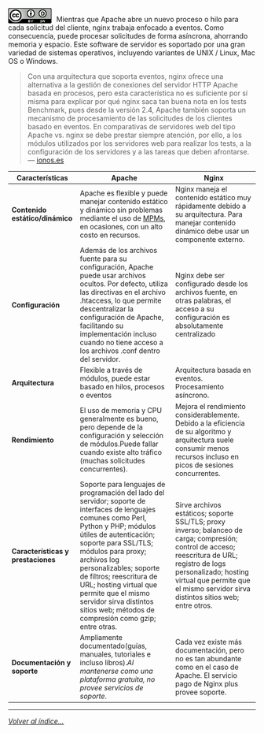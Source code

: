 <img src="../imagenes/MI-LICENCIA88x31.png" style="float: left; margin-right: 10px;" />


Mientras que Apache abre un nuevo proceso o hilo para cada solicitud del cliente, nginx trabaja enfocado a eventos. Como consecuencia, puede procesar solicitudes de forma asíncrona, ahorrando memoria y espacio. Este software de servidor es soportado por una gran variedad de sistemas operativos, incluyendo variantes de UNIX / Linux, Mac OS o Windows.

> Con una arquitectura que soporta eventos, nginx ofrece una alternativa a la gestión de conexiones del servidor HTTP Apache basada en procesos, pero esta característica no es suficiente por sí misma para explicar por qué nginx saca tan buena nota en los tests Benchmark, pues desde la versión 2.4, Apache también soporta un mecanismo de procesamiento de las solicitudes de los clientes basado en eventos. En comparativas de servidores web del tipo Apache vs. nginx se debe prestar siempre atención, por ello, a los módulos utilizados por los servidores web para realizar los tests, a la configuración de los servidores y a las tareas que deben afrontarse.  — [ionos.es](https://www.ionos.es/)


|Características  |Apache  |Nginx  |
|---------|---------|---------|
|**Contenido estático/dinámico**|Apache es flexible y puede manejar contenido estático y dinámico sin problemas mediante el uso de [MPMs](https://httpd.apache.org/docs/2.4/es/mpm.html), en ocasiones, con un alto costo en recursos.|Nginx maneja el contenido estático muy rápidamente debido a su arquitectura. Para manejar contenido dinámico debe usar un componente externo.|
|**Configuración**|Además de los archivos fuente para su configuración, Apache puede usar archivos ocultos. Por defecto, utiliza las directivas en el archivo .htaccess, lo que permite descentralizar la configuración de Apache, facilitando su implementación incluso cuando no tiene acceso a los archivos .conf dentro del servidor.|Nginx debe ser configurado desde los archivos fuente, en otras palabras, el acceso a su configuración es absolutamente centralizado|
|**Arquitectura**|Flexible a través de módulos, puede estar basado en hilos, procesos o eventos|Arquitectura basada en eventos. Procesamiento asíncrono.|
|**Rendimiento**|El uso de memoria y CPU generalmente es bueno, pero depende de la configuración y selección de módulos.Puede fallar cuando existe alto tráfico (muchas solicitudes concurrentes).|Mejora el rendimiento considerablemente. Debido a la eficiencia de su algoritmo y arquitectura suele consumir menos recursos incluso en picos de sesiones concurrentes.|
|**Características y prestaciones**|Soporte para lenguajes de programación del lado del servidor; soporte de interfaces de lenguajes comunes como Perl, Python y PHP; módulos útiles de autenticación; soporte para SSL/TLS; módulos para proxy; archivos log personalizables; soporte de filtros; reescritura de URL; hosting virtual que permite que el mismo servidor sirva distintos sitios web; métodos de compresión como gzip; entre otras.|Sirve archivos estáticos; soporte SSL/TLS; proxy inverso; balanceo de carga; compresión; control de acceso; reescritura de URL; registro de logs personalizado; hosting virtual que permite que el mismo servidor sirva distintos sitios web; entre otros.|
|**Documentación y soporte**|Ampliamente documentado(guías, manuales, tutoriales e incluso libros).*Al mantenerse como una plataforma gratuita, no provee servicios de soporte*.|Cada vez existe más documentación, pero no es tan abundante como en el caso de Apache. El servicio pago de Nginx plus provee soporte.|

________________________________________
*[Volver al índice...](../README.md)*
